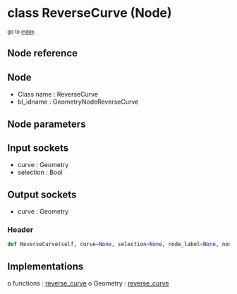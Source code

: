 # class ReverseCurve (Node)

<sub>go to [index](/docs/index.md)</sub>

## Node reference

Node
----
 - Class name : ReverseCurve
 - bl_idname : GeometryNodeReverseCurve

Node parameters
---------------

Input sockets
-------------
 - curve : Geometry
 - selection : Bool

Output sockets
--------------
 - curve : Geometry

### Header

``` python
def ReverseCurve(self, curve=None, selection=None, node_label=None, node_color=None):
```

## Implementations

o functions : [reverse_curve](#reverse_curve)
o Geometry : [reverse_curve](#reverse_curve) 

